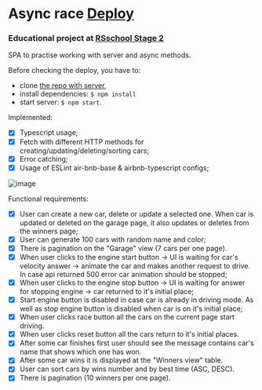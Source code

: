 # Async race [Deploy](https://gl-el.github.io/async-race/)

### Educational project at [RSschool Stage 2](https://rs.school/) 

SPA to practise working with server and async methods.

Before checking the deploy, you have to:
- clone [the repo with server](https://github.com/mikhama/async-race-api), 
- install dependencies: ```$ npm install```
- start server: ```$ npm start```.

Implemented:
- [x] Typescript usage;
- [x] Fetch with different HTTP methods for creating/updating/deleting/sorting cars;
- [x] Error catching;
- [x] Usage of ESLint air-bnb-base & airbnb-typescript configs;

![image](https://github.com/gl-el/async-race/assets/118758307/5f324ec9-6144-4e75-b0b4-d392b305f0c5)

Functional requirements:
- [x] User can create a new car, delete or update a selected one. When car is updated or deleted on the garage page, it also updates or deletes from the winners page;
- [x] User can generate 100 cars with random name and color;
- [x] There is pagination on the "Garage" view (7 cars per one page).
- [x] When user clicks to the engine start button -> UI is waiting for car's velocity answer -> animate the car and makes another request to drive. In case api returned 500 error car animation should be stopped;
- [x] When user clicks to the engine stop button -> UI is waiting for answer for stopping engine -> car returned to it's initial place;
- [x] Start engine button is disabled in case car is already in driving mode. As well as stop engine button is disabled when car is on it's initial place;
- [x] When user clicks race button all the cars on the current page start driving.
- [x] When user clicks reset button all the cars return to it's initial places.
- [x] After some car finishes first user should see the message contains car's name that shows which one has won.
- [x] After some car wins it is displayed at the "Winners view" table.
- [x] User can sort cars by wins number and by best time (ASC, DESC).
- [x] There is pagination (10 winners per one page).
